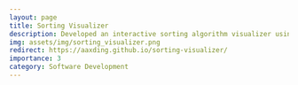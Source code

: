 ```yaml
---
layout: page
title: Sorting Visualizer
description: Developed an interactive sorting algorithm visualizer using Vite, React, TypeScript, and Tailwind CSS. The tool features real-time animations of algorithms like Bubble Sort, synchronized with pseudocode display.
img: assets/img/sorting_visualizer.png
redirect: https://aaxding.github.io/sorting-visualizer/
importance: 3
category: Software Development
---
```

